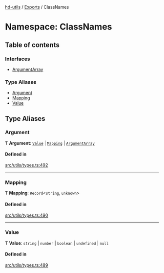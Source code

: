 [hd-utils](../README.md) / [Exports](../modules.md) / ClassNames

# Namespace: ClassNames

## Table of contents

### Interfaces

- [ArgumentArray](../interfaces/ClassNames.ArgumentArray.md)

### Type Aliases

- [Argument](ClassNames.md#argument)
- [Mapping](ClassNames.md#mapping)
- [Value](ClassNames.md#value)

## Type Aliases

### Argument

Ƭ **Argument**: [`Value`](ClassNames.md#value) \| [`Mapping`](ClassNames.md#mapping) \| [`ArgumentArray`](../interfaces/ClassNames.ArgumentArray.md)

#### Defined in

[src/utils/types.ts:492](https://github.com/AhmadHddad/h-utils/blob/ee02c65/src/utils/types.ts#L492)

___

### Mapping

Ƭ **Mapping**: `Record`<`string`, `unknown`\>

#### Defined in

[src/utils/types.ts:490](https://github.com/AhmadHddad/h-utils/blob/ee02c65/src/utils/types.ts#L490)

___

### Value

Ƭ **Value**: `string` \| `number` \| `boolean` \| `undefined` \| ``null``

#### Defined in

[src/utils/types.ts:489](https://github.com/AhmadHddad/h-utils/blob/ee02c65/src/utils/types.ts#L489)
